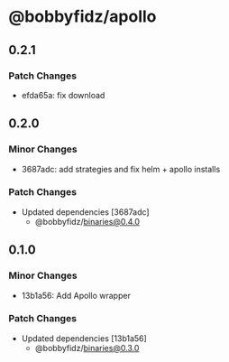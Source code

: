 # @bobbyfidz/apollo

## 0.2.1

### Patch Changes

- efda65a: fix download

## 0.2.0

### Minor Changes

- 3687adc: add strategies and fix helm + apollo installs

### Patch Changes

- Updated dependencies [3687adc]
    - @bobbyfidz/binaries@0.4.0

## 0.1.0

### Minor Changes

- 13b1a56: Add Apollo wrapper

### Patch Changes

- Updated dependencies [13b1a56]
    - @bobbyfidz/binaries@0.3.0
